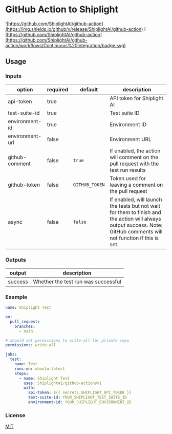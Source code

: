 # GitHub Action to Shiplight

![https://github.com/ShiplightAI/github-action](https://img.shields.io/github/v/release/ShiplightAI/github-action)
![https://github.com/ShiplightAI/github-action](https://github.com/ShiplightAI/github-action/workflows/Continuous%20Integration/badge.svg)

## Usage

### Inputs

| option          | required | default        | description                                                                                                                                                          |
| --------------- | -------- | -------------- | -------------------------------------------------------------------------------------------------------------------------------------------------------------------- |
| api-token       | true     |                | API token for Shiplight AI                                                                                                                                           |
| test-suite-id   | true     |                | Test suite ID                                                                                                                                                        |
| environment-id  | true     |                | Environment ID                                                                                                                                                       |
| environment-url | false    |                | Environment URL                                                                                                                                                      |
| github-comment  | false    | `true`         | If enabled, the action will comment on the pull request with the test run results                                                                                    |
| github-token    | false    | `GITHUB_TOKEN` | Token used for leaving a comment on the pull request                                                                                                                 |
| async           | false    | `false`        | If enabled, will launch the tests but not wait for them to finish and the action will always output success. Note: GitHub comments will not function if this is set. |

### Outputs

| output  | description                         |
| ------- | ----------------------------------- |
| success | Whether the test run was successful |

### Example

```yml
name: Shiplight Test

on:
  pull_request:
    branches:
      - main

# should set permissions to write-all for private repo
permissions: write-all

jobs:
  test:
    name: Test
    runs-on: ubuntu-latest
    steps:
      - name: Shiplight Test
        uses: ShiplightAI/github-action@v1
        with:
          api-token: ${{ secrets.SHIPLIGHT_API_TOKEN }}
          test-suite-id: YOUR_SHIPLIGHT_TEST_SUITE_ID
          environment-id: YOUR_SHIPLIGHT_ENVIRONMENT_ID
```

### License

[MIT](./LICENSE)
